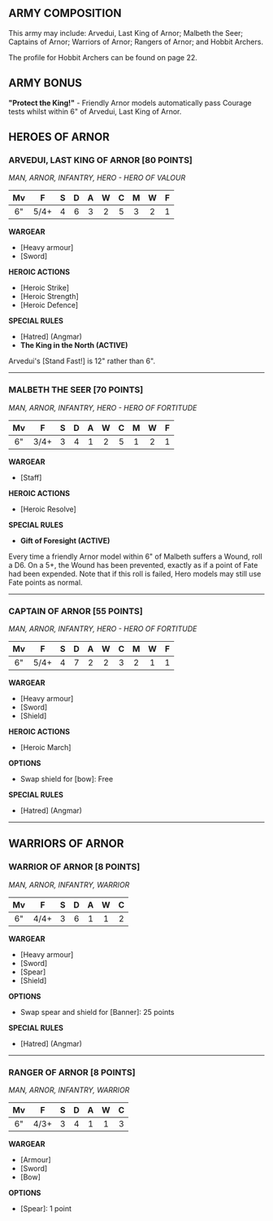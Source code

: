 ﻿## ARMY COMPOSITION

This army may include: Arvedui, Last King of Arnor; Malbeth the Seer; Captains of Arnor; Warriors of Arnor; Rangers of Arnor; and Hobbit Archers.

The profile for Hobbit Archers can be found on page 22.

## ARMY BONUS

**"Protect the King!"** - Friendly Arnor models automatically pass Courage tests whilst within 6" of Arvedui, Last King of Arnor.

## HEROES OF ARNOR

<div class="unitCard" markdown>

### ARVEDUI, LAST KING OF ARNOR [80 POINTS]

*MAN, ARNOR, INFANTRY, HERO - HERO OF VALOUR*

| Mv | F | S | D | A | W | C | M | W | F |
|:----:|:----:|:---:|:---:|:---:|:---:|:---:|:-:|:-:|:-:|
| 6" | 5/4+ | 4 | 6 | 3 | 2 | 5 | 3 | 2 | 1 |

**WARGEAR**

* [Heavy armour]
* [Sword]

**HEROIC ACTIONS**

- [Heroic Strike]
- [Heroic Strength]
- [Heroic Defence]

**SPECIAL RULES**

* [Hatred] (Angmar)
* **The King in the North (ACTIVE)**

Arvedui's [Stand Fast!] is 12" rather than 6".

</div>

---

<div class="unitCard" markdown>

### MALBETH THE SEER [70 POINTS]

*MAN, ARNOR, INFANTRY, HERO - HERO OF FORTITUDE*

| Mv | F | S | D | A | W | C | M | W | F |
|:----:|:----:|:---:|:---:|:---:|:---:|:---:|:-:|:-:|:-:|
| 6" | 3/4+ | 3 | 4 | 1 | 2 | 5 | 1 | 2 | 1 |

**WARGEAR**

* [Staff]

**HEROIC ACTIONS**

- [Heroic Resolve]

**SPECIAL RULES**

* **Gift of Foresight (ACTIVE)**

Every time a friendly Arnor model within 6" of Malbeth suffers a Wound, roll a D6. On a 5+, the Wound has been prevented, exactly as if a point of Fate had been expended. Note that if this roll is failed, Hero models may still use Fate points as normal.

</div>

---

<div class="unitCard" markdown>

### CAPTAIN OF ARNOR [55 POINTS]

*MAN, ARNOR, INFANTRY, HERO - HERO OF FORTITUDE*

| Mv | F | S | D | A | W | C | M | W | F |
|:----:|:----:|:---:|:---:|:---:|:---:|:---:|:-:|:-:|:-:|
| 6" | 5/4+ | 4 | 7 | 2 | 2 | 3 | 2 | 1 | 1 |

**WARGEAR**

* [Heavy armour]
* [Sword]
* [Shield]

**HEROIC ACTIONS**

- [Heroic March]

**OPTIONS**

- Swap shield for [bow]: Free

**SPECIAL RULES**

* [Hatred] (Angmar)

</div>

---

## WARRIORS OF ARNOR

<div class="unitCard" markdown>

### WARRIOR OF ARNOR [8 POINTS]
*MAN, ARNOR, INFANTRY, WARRIOR*

| Mv | F | S | D | A | W | C |
|:----:|:----:|:---:|:---:|:---:|:---:|:---:|
| 6" | 4/4+ | 3 | 6 | 1 | 1 | 2 |

**WARGEAR**

* [Heavy armour]
* [Sword]
* [Spear]
* [Shield]

**OPTIONS**

- Swap spear and shield for [Banner]: 25 points

**SPECIAL RULES**

* [Hatred] (Angmar)

</div>

---

<div class="unitCard" markdown>

### RANGER OF ARNOR [8 POINTS]
*MAN, ARNOR, INFANTRY, WARRIOR*

| Mv | F | S | D | A | W | C |
|:----:|:----:|:---:|:---:|:---:|:---:|:---:|
| 6" | 4/3+ | 3 | 4 | 1 | 1 | 3 |

**WARGEAR**

* [Armour]
* [Sword]
* [Bow]

**OPTIONS**

- [Spear]: 1 point

</div>